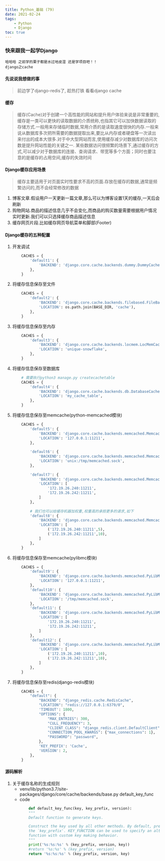 ```yaml
---
title: Python_基础 (79)
date: 2021-02-24
tags: 
    - Python
    - Django
toc: true
---
```


### 快来跟我一起学Django
    哈哈哈 之前学的栗子都是水过地皮湿 还是学项目吧！！
    django之cache

<!-- more -->

#### 先说说我想做的事
> 前边学了django-redis了, 趁热打铁 看看django cache

#### 缓存
> 缓存(Cache)对于创建一个高性能的网站和提升用户体验来说是非常重要的,缓存是一类可以更快的读取数据的介质统称,也指其它可以加快数据读取的存储方式.一般用来存储临时数据,常用介质的是读取速度很快的内存.一般来说从数据库多次把所需要的数据提取出来,要比从内存或者硬盘等一次读出来付出的成本大很多.对于中大型网站而言,使用缓存减少对数据库的访问次数是提升网站性能的关键之一. 某些数据访问很频繁的场景下,通过缓存的方式,可以减少对于数据库的连接、查询请求、带宽等多个方面；同时也要注意的是缓存的占用空间,缓存的失效时间

#### Django缓存应用场景
> 缓存主要适用于对页面实时性要求不高的页面.存放在缓存的数据,通常是频繁访问的,而不会经常修改的数据
1. 博客文章.假设用户一天更新一篇文章,那么可以为博客设置1天的缓存,一天后会刷新
2. 购物网站.商品的描述信息几乎不会变化,而商品的购买数量需要根据用户情况实时更新.我们可以只选择缓存商品描述信息
3. 缓存网页片段.比如缓存网页导航菜单和脚部(Footer)

#### Django缓存的五种配置
1. 开发调试
    ```python
        CACHES = {
            'default1': {
                'BACKEND': 'django.core.cache.backends.dummy.DummyCache',  
            },
        }
    ```
2. 将缓存信息保存至文件
    ```python
        CACHES = {
            'default2': {
                'BACKEND': 'django.core.cache.backends.filebased.FileBasedCache',
                'LOCATION': os.path.join(BASE_DIR, 'cache'),
            },
        }
    ```
3. 将缓存信息保存至内存
    ```python
        CACHES = {
            'default3': {
                'BACKEND': 'django.core.cache.backends.locmem.LocMemCache',
                'LOCATION': 'unique-snowflake',
            },
        }
    ```
4. 将缓存信息保存至数据库
    ```python
        # 需要执行python3 manage.py createcachetable
        CACHES = {
            'default4': {
                'BACKEND': 'django.core.cache.backends.db.DatabaseCache',
                'LOCATION': 'my_cache_table',                               # 数据库表
            },
        }
    ```
5. 将缓存信息保存至memcache(python-memcached模块)
    ```python
        CACHES = {
            'default5': {
                'BACKEND': 'django.core.cache.backends.memcached.MemcachedCache',
                'LOCATION': '127.0.0.1:11211',
            },
            
            'default6': {
                'BACKEND': 'django.core.cache.backends.memcached.MemcachedCache',
                'LOCATION': 'unix:/tmp/memcached.sock',
            },
            
            'default7': {
                'BACKEND': 'django.core.cache.backends.memcached.MemcachedCache',
                'LOCATION': [
                    '172.19.26.240:11211',
                    '172.19.26.242:11211',
                ]
            },
        
            # 我们也可以给缓存机器加权重,权重高的承担更多的请求,如下
            'default8': {
                'BACKEND': 'django.core.cache.backends.memcached.MemcachedCache',
                'LOCATION': [
                    ('172.19.26.240:11211',5),
                    ('172.19.26.242:11211',10),
                ]
            },
        }
    ```
6. 将缓存信息保存至memcache(pylibmc模块)
    ```python
        CACHES = {
            'default9': {
                'BACKEND': 'django.core.cache.backends.memcached.PyLibMCCache',
                'LOCATION': '127.0.0.1:11211',
            },
            'default10': {
                'BACKEND': 'django.core.cache.backends.memcached.PyLibMCCache',
                'LOCATION': '/tmp/memcached.sock',
            },
            'default11': {
                'BACKEND': 'django.core.cache.backends.memcached.PyLibMCCache',
                'LOCATION': [
                    '172.19.26.240:11211',
                    '172.19.26.242:11211',
                ]
            },
            'default12': {
                'BACKEND': 'django.core.cache.backends.memcached.PyLibMCCache',
                'LOCATION': [
                    ('172.19.26.240:11211',10),
                    ('172.19.26.242:11211',10),
                ]
            },
        }
    ```
7. 将缓存信息保存至redis(django-redis模块)
    ```python
        CACHES = {
            "default": {
                "BACKEND": "django_redis.cache.RedisCache",
                "LOCATION": "redis://127.0.0.1:6379/0",
                'TIMEOUT': 1800,                                              # 缓存超时时间(默认300,None表示永不过期,0表示立即过期)
                "OPTIONS": {
                    "MAX_ENTRIES": 300,                                       # 最大缓存个数(默认300)
                    "CULL_FREQUENCY": 3,                                      # 缓存到达最大个数之后,剔除缓存个数的比例,即：1/CULL_FREQUENCY(默认3)
                    "CLIENT_CLASS": "django_redis.client.DefaultClient",      # redis客户端
                    "CONNECTION_POOL_KWARGS": {"max_connections": 1},         # redis最大连接池配置
                    "PASSWORD": "password",                                   # redis密码
                },
                'KEY_PREFIX': 'Cache',                                        # 缓存key的前缀(默认空)
                'VERSION': 2,                                                 # 缓存key的版本(默认1)
            },
        }
    ```

#### 源码解析
1. 关于缓存名称的生成规则
    * venv/lib/python3.7/site-packages/django/core/cache/backends/base.py default_key_func
    * code
        ```python
            def default_key_func(key, key_prefix, version):
            """
            Default function to generate keys.

            Construct the key used by all other methods. By default, prepend
            the `key_prefix'. KEY_FUNCTION can be used to specify an alternate
            function with custom key making behavior.
            """
            print('%s:%s:%s' % (key_prefix, version, key))
            #return '%s:%s' % (key_prefix, version)
            return '%s:%s:%s' % (key_prefix, version, key)
        ```
